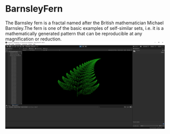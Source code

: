# BarnsleyFern
The Barnsley fern is a fractal named after the British mathematician Michael Barnsley.The fern is one of the basic examples of self-similar sets, i.e. it is a mathematically generated pattern that can be reproducible at any magnification or reduction.
<img src="https://github.com/muheydari/BarnsleyFern/blob/main/ScreenShot01.PNG" alt="BarnsleyFern">

